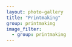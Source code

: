 ```yaml
---
layout: photo-gallery
title: "Printmaking"
group: printmaking
image_filter:
  - group: printmaking
---
```

